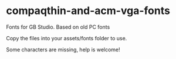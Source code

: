 # compaqthin-and-acm-vga-fonts
Fonts for GB Studio. Based on old PC fonts

Copy the files into your assets/fonts folder to use.

Some characters are missing, help is welcome!
